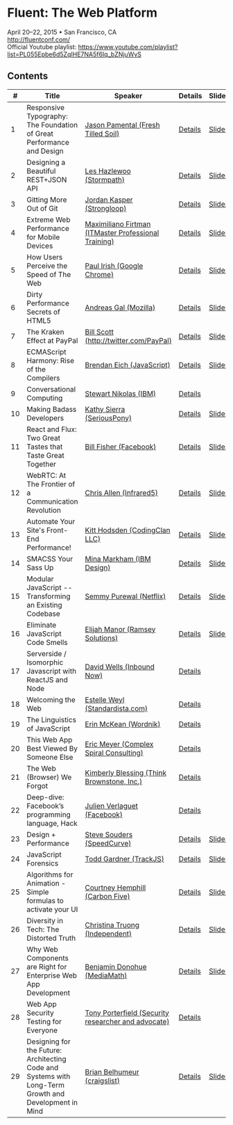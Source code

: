 # Fluent: The Web Platform
April 20–22, 2015 • San Francisco, CA  
http://fluentconf.com/  
Official Youtube playlist: https://www.youtube.com/playlist?list=PL055Epbe6d5ZqIHE7NA5f6Iq_bZNjuWvS

## Contents
| #  | Title                                                                                                 | Speaker                                                                                  | Details                                                                                                                    | Slides                                                                                                                                              | Video                                                                                                 | Notes | Rating |
|----|-------------------------------------------------------------------------------------------------------|------------------------------------------------------------------------------------------|----------------------------------------------------------------------------------------------------------------------------|-----------------------------------------------------------------------------------------------------------------------------------------------------|-------------------------------------------------------------------------------------------------------|-------|--------|
| 1  | Responsive Typography: The Foundation of Great Performance and Design                                 | [Jason Pamental (Fresh Tilled Soil)](http://www.freshtilledsoil.com/)                    | [Details](http://fluentconf.com/javascript-html-2015/public/schedule/detail/39224)                                         | [Slides](http://www.slideshare.net/jpamental)                                                                                                       | n/a                                                                                                   | [Notes](./notes/01-responsive-typography.md) | 👍     |
| 2  | Designing a Beautiful REST+JSON API                                                                   | [Les Hazlewoo (Stormpath)](https://stormpath.com/)                                       | [Details](http://fluentconf.com/javascript-html-2015/public/schedule/detail/39033)                                         | [Slides](http://cdn.oreillystatic.com/en/assets/1/event/125/Designing%20a%20Beautiful%20REST+JSON%20API%20Presentation.pdf)                         | n/a                                                                                                   |       |        |
| 3  | Gitting More Out of Git                                                                               | [Jordan Kasper (Strongloop)](http://jordankasper.com/)                                   | [Details](http://fluentconf.com/javascript-html-2015/public/schedule/detail/39088)                                         | [Slides](http://cdn.oreillystatic.com/en/assets/1/event/125/Gitting%20More%20Out%20of%20Git%20Presentation.pdf)                                     | n/a                                                                                                   |       | 👍👍   |
| 4  | Extreme Web Performance for Mobile Devices                                                            | [Maximiliano Firtman (ITMaster Professional Training)](http://www.firt.mobi/)            | [Details](http://fluentconf.com/javascript-html-2015/public/schedule/detail/39394)                                         | [Slides](http://firtman.github.io/fluent/)                                                                                                          | n/a                                                                                                   |       | 👍     |
| 5  | How Users Perceive the Speed of The Web                                                               | [Paul Irish (Google Chrome)](http://www.paulirish.com/)                                  | [Details](http://fluentconf.com/javascript-html-2015/public/schedule/detail/40733)                                         | [Slides](https://docs.google.com/presentation/d/1AwT2vVHzzlsIxEUS-z769awGa-hiHTwR0iWrkeX49Fk/edit?pli=1#slide=id.gae87e5f79_0_119)                  | [Video](https://www.youtube.com/watch?v=2ksXo2_Lfl0&list=PL055Epbe6d5ZqIHE7NA5f6Iq_bZNjuWvS&index=1)  |       | 👍     |
| 6  | Dirty Performance Secrets of HTML5                                                                    | [Andreas Gal (Mozilla)](https://twitter.com/andreasgal)                                  | [Details](http://fluentconf.com/javascript-html-2015/public/schedule/detail/40411)                                         | [Slides](http://cdn.oreillystatic.com/en/assets/1/event/125/Dirty%20Performance%20Secrets%20of%20HTML5%20Presentation.bin)                          | [Video](https://www.youtube.com/watch?v=t8x40JXUeWA&list=PL055Epbe6d5ZqIHE7NA5f6Iq_bZNjuWvS&index=5)  |       |        |
| 7  | The Kraken Effect at PayPal                                                                           | [Bill Scott (http://twitter.com/PayPal)](PayPal)                                         | [Details](http://fluentconf.com/javascript-html-2015/public/schedule/detail/42770)                                         | [Slides](http://cdn.oreillystatic.com/en/assets/1/event/125/The%20Kraken%20Effect%20at%20PayPal%20Presentation.pdf)                                 | [Video](https://www.youtube.com/watch?v=k2wkNMr9idE&list=PL055Epbe6d5ZqIHE7NA5f6Iq_bZNjuWvS&index=3)  |       | 👍     |
| 8  | ECMAScript Harmony: Rise of the Compilers                                                             | [Brendan Eich (JavaScript)](http://twitter.com/BrendanEich)                              | [Details](http://fluentconf.com/javascript-html-2015/public/schedule/detail/41006)                                         | [Slides](http://cdn.oreillystatic.com/en/assets/1/event/125/ECMAScript%20Harmony_%20Rise%20of%20the%20Compilers%20Presentation.pdf)                 | [Video](https://www.youtube.com/watch?v=PlmsweSNhTw&list=PL055Epbe6d5ZqIHE7NA5f6Iq_bZNjuWvS&index=4)  |       | 👍     |
| 9  | Conversational Computing                                                                              | [Stewart Nikolas (IBM)](http://twitter.com/IBM)                                          | [Details](http://fluentconf.com/javascript-html-2015/public/schedule/detail/42758)                                         |                                                                                                                                                     | [Video](https://www.youtube.com/watch?v=-fo_bvxxXww&list=PL055Epbe6d5ZqIHE7NA5f6Iq_bZNjuWvS&index=8)  |       | 👍     |
| 10 | Making Badass Developers                                                                              | [Kathy Sierra (SeriousPony)](http://seriouspony.com/)                                    | [Details](http://fluentconf.com/javascript-html-2015/public/schedule/detail/40366)                                         | [Slides](https://www.dropbox.com/s/45glzieyfl66urt/FluentFinal.key?dl=0)                                                                            | [Video](https://www.youtube.com/watch?v=FKTxC9pl-WM&list=PL055Epbe6d5ZqIHE7NA5f6Iq_bZNjuWvS&index=2)  |       | 👍👍   |
| 11 | React and Flux: Two Great Tastes that Taste Great Together                                            | [Bill Fisher (Facebook)](http://twitter.com/fisherwebdev)                                | [Details](http://fluentconf.com/javascript-html-2015/public/schedule/detail/39523)                                         | [Slides](https://speakerdeck.com/fisherwebdev/fluent-react-flux)                                                                                    |                                                                                                       |       |        |
| 12 | WebRTC: At The Frontier of a Communication Revolution                                                 | [Chris Allen (Infrared5)](http://infrared5.com/)                                         | [Details](http://fluentconf.com/javascript-html-2015/public/schedule/detail/39368)                                         | [Slides](http://cdn.oreillystatic.com/en/assets/1/event/125/WebRTC_%20At%20The%20Frontier%20of%20a%20Communication%20Revolution%20Presentation.pdf) |                                                                                                       |       |        |
| 13 | Automate Your Site's Front-End Performance!                                                           | [Kitt Hodsden (CodingClan LLC)](https://kitt.hodsden.org/)                               | [Details](http://fluentconf.com/javascript-html-2015/public/schedule/detail/39537)                                         | [Slides](https://speakerdeck.com/kitt/fluent-2015-automate-front-end-performance)                                                                   |                                                                                                       |       | 👍     |
| 14 | SMACSS Your Sass Up                                                                                   | [Mina Markham (IBM Design)](http://mina.codes/)                                          | [Details](http://fluentconf.com/javascript-html-2015/public/schedule/detail/39325)                                         | [Slides](http://minamarkham.github.io/smacss-sass-up/#/)                                                                                            |                                                                                                       |       | 👍👍   |
| 15 | Modular JavaScript -- Transforming an Existing Codebase                                               | [Semmy Purewal (Netflix)](http://semmy.me/)                                              | [Details](http://fluentconf.com/javascript-html-2015/public/schedule/detail/39310)                                         | [Slides](http://cdn.oreillystatic.com/en/assets/1/event/125/Modular%20JavaScript%20--%20Transforming%20an%20Existing%20Codebase%20Presentation.pdf) |                                                                                                       |       |        |
| 16 | Eliminate JavaScript Code Smells                                                                      | [Elijah Manor (Ramsey Solutions)](http://elijahmanor.com/)                               | [Details](http://fluentconf.com/javascript-html-2015/public/schedule/detail/39473)                                         | [Slides](http://elijahmanor.github.io/talks/js-smells/#/)                                                                                           |                                                                                                       |       | 👍👍   |
| 17 | Serverside / Isomorphic Javascript with ReactJS and Node                                              | [David Wells (Inbound Now)](http://davidwells.io/)                                       | [Details](http://fluentconf.com/javascript-html-2015/public/schedule/detail/43727)                                         |                                                                                                                                                     |                                                                                                       |       |        |
| 18 | Welcoming the Web                                                                                     | [Estelle Weyl (Standardista.com)](Standardista.com)                                      | [Details](http://fluentconf.com/javascript-html-2015/public/schedule/detail/42460)                                         |                                                                                                                                                     | [Video](https://www.youtube.com/watch?v=_3xhFpPHESw&list=PL055Epbe6d5ZqIHE7NA5f6Iq_bZNjuWvS&index=6)  |       | 👍👍   |
| 19 | The Linguistics of JavaScript                                                                         | [Erin McKean (Wordnik)](https://www.wordnik.com/)                                        | [Details](http://fluentconf.com/javascript-html-2015/public/schedule/detail/40302)                                         |                                                                                                                                                     | [Video](https://www.youtube.com/watch?v=4sNUzqrhQqY&list=PL055Epbe6d5ZqIHE7NA5f6Iq_bZNjuWvS&index=7)  |       | 👍     |
| 20 | This Web App Best Viewed By Someone Else                                                              | [Eric Meyer (Complex Spiral Consulting)](http://complexspiral.com/)                      | [Details](http://fluentconf.com/javascript-html-2015/public/schedule/detail/40562)                                         |                                                                                                                                                     | [Video](https://www.youtube.com/watch?v=r38al1w-h4k&list=PL055Epbe6d5ZqIHE7NA5f6Iq_bZNjuWvS&index=10) |       | 👍     |
| 21 | The Web (Browser) We Forgot                                                                           | [Kimberly Blessing (Think Brownstone, Inc.)](http://www.thinkbrownstone.com/)            | [Details](http://fluentconf.com/javascript-html-2015/public/schedule/detail/39572)                                         |                                                                                                                                                     | [Video](https://www.youtube.com/watch?v=TZswpvM8pD0&list=PL055Epbe6d5ZqIHE7NA5f6Iq_bZNjuWvS&index=9)  |       |        |
| 22 | Deep-dive: Facebook’s programming language, Hack                                                      | [Julien Verlaguet (Facebook)](https://github.com/pikatchu)                               | [Details](http://fluentconf.com/javascript-html-2015/public/schedule/speaker/199553)                                       |                                                                                                                                                     | [Video](https://www.youtube.com/watch?v=eDz8IbGsVrc&list=PL055Epbe6d5ZqIHE7NA5f6Iq_bZNjuWvS&index=11) |       |        |
| 23 | Design + Performance                                                                                  | [Steve Souders (SpeedCurve)](https://speedcurve.com/)                                    | [Details](http://fluentconf.com/javascript-html-2015/public/schedule/detail/42803)                                         | [Slides](http://cdn.oreillystatic.com/en/assets/1/event/125/Design%20+%20Performance%20Presentation.pdf)                                            |                                                                                                       |       | 👍     |
| 24 | JavaScript Forensics                                                                                  | [Todd Gardner (TrackJS)](http://trackjs.com/)                                            | [Details](http://fluentconf.com/javascript-html-2015/public/schedule/detail/39265)                                         | [Slides](https://speakerdeck.com/toddhgardner/javascript-forensics)                                                                                 |                                                                                                       |       | 👍     |
| 25 | Algorithms for Animation - Simple formulas to activate your UI                                        | [Courtney Hemphill (Carbon Five)](http://www.carbonfive.com/)                            | [Details](http://fluentconf.com/javascript-html-2015/public/schedule/detail/39238)                                         | [Slides](http://courtney.github.io/fluentconf2015)                                                                                                  |                                                                                                       |       | 👍     |
| 26 | Diversity in Tech: The Distorted Truth                                                                | [Christina Truong (Independent)](http://christinatruong.com/)                            | [Details](http://fluentconf.com/javascript-html-2015/public/schedule/detail/39306)                                         | [Slides](http://christinatruong.com/talks/fluent-2015/)                                                                                             |                                                                                                       |       | 👍👍   |
| 27 | Why Web Components are Right for Enterprise Web App Development                                       | [Benjamin Donohue (MediaMath)](http://twitter.com/bndo)                                  | [Details](http://fluentconf.com/javascript-html-2015/public/schedule/detail/39333)                                         | [Slides](http://www.slideshare.net/MediaMath/oreilly-fluent-web-components-enterprise)                                                              |                                                                                                       |       |        |
| 28 | Web App Security Testing for Everyone                                                                 | [Tony Porterfield (Security researcher and advocate)](https://twitter.com/edtechinfosec) | [Details](http://fluentconf.com/javascript-html-2015/public/schedule/detail/39518?cmp=tw-web-confsched-info-fl15_sessions) |                                                                                                                                                     |                                                                                                       |       |        |
| 29 | Designing for the Future: Architecting Code and Systems with Long-Term Growth and Development in Mind | [Brian Belhumeur (craigslist)](https://twitter.com/jsartisan)                            | [Details](http://fluentconf.com/javascript-html-2015/public/schedule/detail/39514)                                         | [Slides](http://brianbelhumeur.github.io/Fluent2015-DesigningForTheFuture.pdf)                                                                      |                                                                                                       |       | 👍     |
